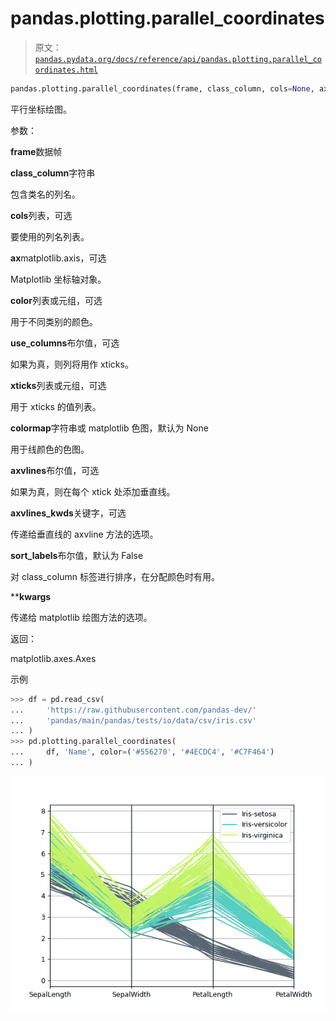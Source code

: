 # pandas.plotting.parallel_coordinates

> 原文：[`pandas.pydata.org/docs/reference/api/pandas.plotting.parallel_coordinates.html`](https://pandas.pydata.org/docs/reference/api/pandas.plotting.parallel_coordinates.html)

```py
pandas.plotting.parallel_coordinates(frame, class_column, cols=None, ax=None, color=None, use_columns=False, xticks=None, colormap=None, axvlines=True, axvlines_kwds=None, sort_labels=False, **kwargs)
```

平行坐标绘图。

参数：

**frame**数据帧

**class_column**字符串

包含类名的列名。

**cols**列表，可选

要使用的列名列表。

**ax**matplotlib.axis，可选

Matplotlib 坐标轴对象。

**color**列表或元组，可选

用于不同类别的颜色。

**use_columns**布尔值，可选

如果为真，则列将用作 xticks。

**xticks**列表或元组，可选

用于 xticks 的值列表。

**colormap**字符串或 matplotlib 色图，默认为 None

用于线颜色的色图。

**axvlines**布尔值，可选

如果为真，则在每个 xtick 处添加垂直线。

**axvlines_kwds**关键字，可选

传递给垂直线的 axvline 方法的选项。

**sort_labels**布尔值，默认为 False

对 class_column 标签进行排序，在分配颜色时有用。

****kwargs**

传递给 matplotlib 绘图方法的选项。

返回：

matplotlib.axes.Axes

示例

```py
>>> df = pd.read_csv(
...     'https://raw.githubusercontent.com/pandas-dev/'
...     'pandas/main/pandas/tests/io/data/csv/iris.csv'
... )
>>> pd.plotting.parallel_coordinates(
...     df, 'Name', color=('#556270', '#4ECDC4', '#C7F464')
... ) 
```

![../../_images/pandas-plotting-parallel_coordinates-1.png](img/419be2812a1af555c681be4668d2a46f.png)
